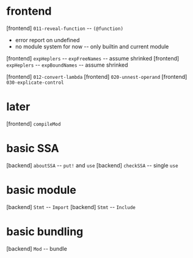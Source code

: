 # frontend

[frontend] `011-reveal-function` -- `(@function)`

- error report on undefined
- no module system for now -- only builtin and current module

[frontend] `expHeplers` -- `expFreeNames` -- assume shrinked
[frontend] `expHeplers` -- `expBoundNames` -- assume shrinked

[frontend] `012-convert-lambda`
[frontend] `020-unnest-operand`
[frontend] `030-explicate-control`

# later

[frontend] `compileMod`

# basic SSA

[backend] `aboutSSA` -- `put!` and `use`
[backend] `checkSSA` -- single `use`

# basic module

[backend] `Stmt` -- `Import`
[backend] `Stmt` -- `Include`

# basic bundling

[backend] `Mod` -- bundle
